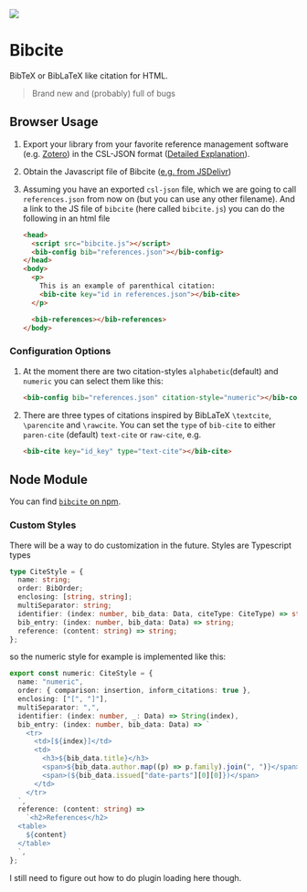 [![](https://data.jsdelivr.com/v1/package/npm/bibcite/badge)](https://www.jsdelivr.com/package/npm/bibcite)
# Bibcite

BibTeX or BibLaTeX like citation for HTML.

> Brand new and (probably) full of bugs

## Browser Usage


1. Export your library from your favorite reference management software (e.g.
[Zotero][zotero]) in the CSL-JSON format ([Detailed
Explanation][export-csl-explanation]).
2. Obtain the Javascript file of Bibcite ([e.g. from JSDelivr][releases])
3. Assuming you have an exported `csl-json` file, which we are going to call
`references.json` from now on (but you can use any other filename). And a link
to the JS file of `bibcite` (here called `bibcite.js`) you can do the following in
an html file

    ```html
    <head>
      <script src="bibcite.js"></script>
      <bib-config bib="references.json"></bib-config>
    </head>
    <body>
      <p>
        This is an example of parenthical citation:
        <bib-cite key="id in references.json"></bib-cite>
      </p>

      <bib-references></bib-references>
    </body>
    ```

### Configuration Options

1. At the moment there are two citation-styles `alphabetic`(default) and
`numeric` you can select them like this:

	```html
	<bib-config bib="references.json" citation-style="numeric"></bib-config>
	```

2. There are three types of citations inspired by BibLaTeX `\textcite`,
`\parencite` and `\rawcite`. You can set the `type` of `bib-cite` to either
	`paren-cite` (default) `text-cite` or `raw-cite`, e.g.

	```html
	<bib-cite key="id_key" type="text-cite"></bib-cite>
	```

## Node Module

You can find [`bibcite` on npm][npm-bibcite].

### Custom Styles

There will be a way to do customization in the future. Styles are Typescript
types

```typescript
type CiteStyle = {
  name: string;
  order: BibOrder;
  enclosing: [string, string];
  multiSeparator: string;
  identifier: (index: number, bib_data: Data, citeType: CiteType) => string;
  bib_entry: (index: number, bib_data: Data) => string;
  reference: (content: string) => string;
};
```

so the numeric style for example is implemented like this:

```typescript
export const numeric: CiteStyle = {
  name: "numeric",
  order: { comparison: insertion, inform_citations: true },
  enclosing: ["[", "]"],
  multiSeparator: ",",
  identifier: (index: number, _: Data) => String(index),
  bib_entry: (index: number, bib_data: Data) => `
    <tr>
      <td>[${index}]</td>
      <td>
        <h3>${bib_data.title}</h3>
        <span>${bib_data.author.map((p) => p.family).join(", ")}</span>
        <span>(${bib_data.issued["date-parts"][0][0]})</span>
      </td>
    </tr>
  `,
  reference: (content: string) =>
    `<h2>References</h2>
  <table>
    ${content}
  </table>
  `,
};
```

I still need to figure out how to do plugin loading here though.

[zotero]: https://www.zotero.org/
[export-csl-explanation]: https://github.com/FelixBenning/bibcite/blob/main/docs/export-csl-json.md
[releases]: https://www.jsdelivr.com/package/npm/bibcite
[npm-bibcite]: https://www.npmjs.com/package/bibcite
